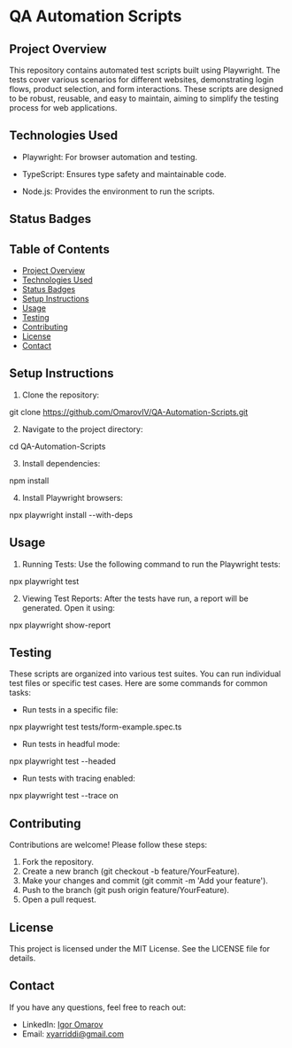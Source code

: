 # QA Automation Scripts

## Project Overview

This repository contains automated test scripts built using Playwright. The tests cover various scenarios for different websites, demonstrating login flows, product selection, and form interactions. These scripts are designed to be robust, reusable, and easy to maintain, aiming to simplify the testing process for web applications.

## Technologies Used

- Playwright: For browser automation and testing.

- TypeScript: Ensures type safety and maintainable code.

- Node.js: Provides the environment to run the scripts.

## Status Badges

## Table of Contents

- [Project Overview](#project-overview)
- [Technologies Used](#technologies-used)
- [Status Badges](#status-badges)
- [Setup Instructions](#setup-instructions)
- [Usage](#usage)
- [Testing](#testing)
- [Contributing](#contributing)
- [License](#license)
- [Contact](#contact)

## Setup Instructions

1. Clone the repository:

git clone https://github.com/OmarovIV/QA-Automation-Scripts.git

2. Navigate to the project directory:

cd QA-Automation-Scripts

3. Install dependencies:

npm install

4. Install Playwright browsers:

npx playwright install --with-deps

## Usage

1. Running Tests: Use the following command to run the Playwright tests:

npx playwright test

2. Viewing Test Reports: After the tests have run, a report will be generated. Open it using:

npx playwright show-report

## Testing

These scripts are organized into various test suites. You can run individual test files or specific test cases. Here are some commands for common tasks:

- Run tests in a specific file:

npx playwright test tests/form-example.spec.ts

- Run tests in headful mode:

npx playwright test --headed

- Run tests with tracing enabled:

npx playwright test --trace on

## Contributing

Contributions are welcome! Please follow these steps:

1. Fork the repository.
2. Create a new branch (git checkout -b feature/YourFeature).
3. Make your changes and commit (git commit -m 'Add your feature').
4. Push to the branch (git push origin feature/YourFeature).
5. Open a pull request.

## License

This project is licensed under the MIT License. See the LICENSE file for details.

## Contact

If you have any questions, feel free to reach out:

- LinkedIn: [Igor Omarov](https://www.linkedin.com/in/igor-omarov/)
- Email: [xyarriddi@gmail.com](mailto:xyarriddi@gmail.com)
